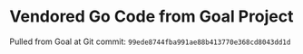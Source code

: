# Vendored Go Code from Goal Project

Pulled from Goal at Git commit: `99ede8744fba991ae88b413770e368cd8043dd1d`
